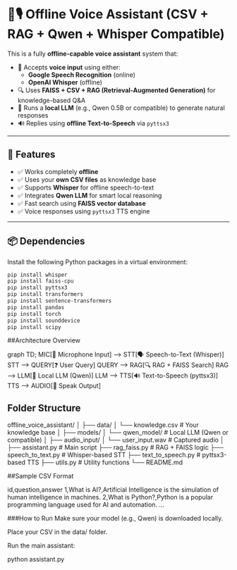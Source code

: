 # 🧠🎙️ Offline Voice Assistant (CSV + RAG + Qwen + Whisper Compatible)

This is a fully **offline-capable voice assistant** system that:

- 🎤 Accepts **voice input** using either:
  - **Google Speech Recognition** (online)
  - **OpenAI Whisper** (offline)
- 🔍 Uses **FAISS + CSV + RAG (Retrieval-Augmented Generation)** for knowledge-based Q&A
- 🧠 Runs a **local LLM** (e.g., Qwen 0.5B or compatible) to generate natural responses
- 🔊 Replies using **offline Text-to-Speech** via `pyttsx3`

---

## 🚀 Features

- ✅ Works completely **offline**
- ✅ Uses your **own CSV files** as knowledge base
- ✅ Supports **Whisper** for offline speech-to-text
- ✅ Integrates **Qwen LLM** for smart local reasoning
- ✅ Fast search using **FAISS vector database**
- ✅ Voice responses using `pyttsx3` TTS engine

---

## 📦 Dependencies

Install the following Python packages in a virtual environment:

```bash
pip install whisper
pip install faiss-cpu
pip install pyttsx3
pip install transformers
pip install sentence-transformers
pip install pandas
pip install torch
pip install sounddevice
pip install scipy
```
##Architecture Overview

graph TD;
    MIC[🎤 Microphone Input] --> STT[🗣️ Speech-to-Text (Whisper)]
    STT --> QUERY[❓ User Query]
    QUERY --> RAG[🔍 RAG + FAISS Search]
    RAG --> LLM[🧠 Local LLM (Qwen)]
    LLM --> TTS[🔊 Text-to-Speech (pyttsx3)]
    TTS --> AUDIO[📢 Speak Output]

## Folder Structure

offline_voice_assistant/
│
├── data/
│   └── knowledge.csv            # Your knowledge base
│
├── models/
│   └── qwen_model/              # Local LLM (Qwen or compatible)
│
├── audio_input/
│   └── user_input.wav           # Captured audio
│
├── assistant.py                 # Main script
├── rag_faiss.py                 # RAG + FAISS logic
├── speech_to_text.py           # Whisper-based STT
├── text_to_speech.py           # pyttsx3-based TTS
├── utils.py                    # Utility functions
└── README.md

##Sample CSV Format

id,question,answer
1,What is AI?,Artificial Intelligence is the simulation of human intelligence in machines.
2,What is Python?,Python is a popular programming language used for AI and automation.
...

###How to Run
Make sure your model (e.g., Qwen) is downloaded locally.

Place your CSV in the data/ folder.

Run the main assistant:

python assistant.py





